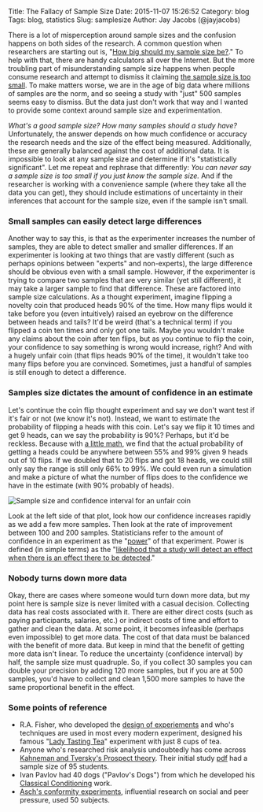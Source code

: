Title: The Fallacy of Sample Size
Date: 2015-11-07 15:26:52
Category: blog
Tags: blog, statistics
Slug: samplesize
Author: Jay Jacobs (@jayjacobs)


There is a lot of misperception around sample sizes and the confusion
happens on both sides of the research. A common question when
researchers are starting out is, "[How big should my sample size
be?](http://stats.stackexchange.com/search?q=sample+size)." To help with
that, there are handy calculators all over the Internet. But the more
troubling part of misunderstanding sample size happens when people
consume research and attempt to dismiss it claiming [the sample size is
too
small](http://www.csoonline.com/article/2931839/data-breach/154-or-58-cents-whats-the-real-cost-of-a-breached-data-record.html).
To make matters worse, we are in the age of big data where millions of
samples are the norm, and so seeing a study with "just" 500 samples
seems easy to dismiss. But the data just don't work that way and I
wanted to provide some context around sample size and experimentation.

*What's a good sample size? How many samples should a study have?*
Unfortunately, the answer depends on how much confidence or accuracy the
research needs and the size of the effect being measured. Additionally,
these are generally balanced against the cost of additional data. It is
impossible to look at any sample size and determine if it's
"statistically significant". Let me repeat and rephrase that
differently: *You can never say a sample size is too small if you just
know the sample size.* And if the researcher is working with a
convenience sample (where they take all the data you can get), they
should include estimations of uncertainty in their inferences that
account for the sample size, even if the sample isn't small.

### Small samples can easily detect large differences

Another way to say this, is that as the experimenter increases the
number of samples, they are able to detect smaller and smaller
differences. If an experimenter is looking at two things that are vastly
different (such as perhaps opinions between "experts" and non-experts),
the large difference should be obvious even with a small sample.
However, if the experimenter is trying to compare two samples that are
very similar (yet still different), it may take a larger sample to find
that difference. These are factored into sample size calculations. As a
thought experiment, imagine flipping a novelty coin that produced heads
90% of the time. How many flips would it take before you (even
intuitively) raised an eyebrow on the difference between heads and
tails? It'd be weird (that's a technical term) if you flipped a coin ten
times and only got one tails. Maybe you wouldn't make any claims about
the coin after ten flips, but as you continue to flip the coin, your
confidence to say something is wrong would increase, right? And with a
hugely unfair coin (that flips heads 90% of the time), it wouldn't take
too many flips before you are convinced. Sometimes, just a handful of
samples is still enough to detect a difference.

### Samples size dictates the amount of confidence in an estimate

Let's continue the coin flip thought experiment and say we don't want
test if it's fair or not (we know it's not). Instead, we want to
estimate the probability of flipping a heads with this coin. Let's say
we flip it 10 times and get 9 heads, can we say the probability is 90%?
Perhaps, but it'd be reckless. Because with [a little
math](http://www.danielsoper.com/statcalc3/calc.aspx?id=85), we find
that the actual probability of getting a heads could be anywhere between
55% and 99% given 9 heads out of 10 flips. If we doubled that to 20
flips and got 18 heads, we could still only say the range is still only
66% to 99%. We could even run a simulation and make a picture of what
the number of flips does to the confidence we have in the estimate (with
90% probably of heads).

![Sample size and confidence interval for an unfair coin](/blog/images/2015/11/confidence-sample-size.png)

Look at the left side of that plot, look how our confidence increases
rapidly as we add a few more samples. Then look at the rate of
improvement between 100 and 200 samples. Statisticians refer to the
amount of confidence in an experiment as the
"[power](http://www.statmethods.net/stats/power.html)" of that
experiment. Power is defined (in simple terms) as the "[likelihood that
a study will detect an effect when there is an effect there to be
detected](http://effectsizefaq.com/2010/05/31/what-is-statistical-power/)."

### Nobody turns down more data

Okay, there are cases where someone would turn down more data, but my
point here is sample size is never limited with a casual decision.
Collecting data has real costs associated with it. There are either
direct costs (such as paying participants, salaries, etc.) or indirect
costs of time and effort to gather and clean the data. At some point, it
becomes infeasible (perhaps even impossible) to get more data. The cost
of that data must be balanced with the benefit of more data. But keep in
mind that the benefit of getting more data isn't linear. To reduce the
uncertainty (confidence interval) by half, the sample size must
quadruple. So, if you collect 30 samples you can double your precision
by adding 120 more samples, but if you are at 500 samples, you'd have to
collect and clean 1,500 more samples to have the same proportional
benefit in the effect.

### Some points of reference

-   R.A. Fisher, who developed the [design of
    experiements](https://en.wikipedia.org/wiki/The_Design_of_Experiments)
    and who's techniques are used in most every modern experiment,
    designed his famous "[Lady Tasting
    Tea](https://en.wikipedia.org/wiki/Lady_tasting_tea)" experiment
    with just 8 cups of tea.
-   Anyone who's researched risk analysis undoubtedly has come across
    [Kahneman and Tversky's Prospect
    theory](http://www.simplypsychology.org/loftus-palmer.html). Their
    initial study
    [pdf](http://www.princeton.edu/~kahneman/docs/Publications/prospect_theory.pdf)
    had a sample size of 95 students.
-   Ivan Pavlov had 40 dogs ("Pavlov's Dogs") from which he developed
    his [Classical
    Conditioning](https://en.wikipedia.org/wiki/Classical_conditioning)
    work.
-   [Asch's conformity
    experiments](https://en.wikipedia.org/wiki/Asch_conformity_experiments),
    influential research on social and peer pressure, used 50 subjects.
